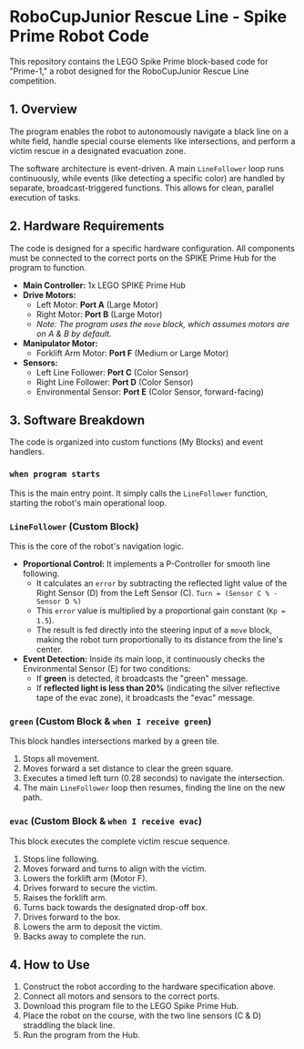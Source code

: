 # RoboCupJunior Rescue Line - Spike Prime Robot Code

This repository contains the LEGO Spike Prime block-based code for "Prime-1," a robot designed for the RoboCupJunior Rescue Line competition.

## 1. Overview

The program enables the robot to autonomously navigate a black line on a white field, handle special course elements like intersections, and perform a victim rescue in a designated evacuation zone.

The software architecture is event-driven. A main `LineFollower` loop runs continuously, while events (like detecting a specific color) are handled by separate, broadcast-triggered functions. This allows for clean, parallel execution of tasks.

## 2. Hardware Requirements

The code is designed for a specific hardware configuration. All components must be connected to the correct ports on the SPIKE Prime Hub for the program to function.

*   **Main Controller:** 1x LEGO SPIKE Prime Hub
*   **Drive Motors:**
    *   Left Motor: **Port A** (Large Motor)
    *   Right Motor: **Port B** (Large Motor)
    *   _Note: The program uses the `move` block, which assumes motors are on A & B by default._
*   **Manipulator Motor:**
    *   Forklift Arm Motor: **Port F** (Medium or Large Motor)
*   **Sensors:**
    *   Left Line Follower: **Port C** (Color Sensor)
    *   Right Line Follower: **Port D** (Color Sensor)
    *   Environmental Sensor: **Port E** (Color Sensor, forward-facing)

## 3. Software Breakdown

The code is organized into custom functions (My Blocks) and event handlers.

### `when program starts`
This is the main entry point. It simply calls the `LineFollower` function, starting the robot's main operational loop.

### `LineFollower` (Custom Block)
This is the core of the robot's navigation logic.
*   **Proportional Control:** It implements a P-Controller for smooth line following.
    *   It calculates an `error` by subtracting the reflected light value of the Right Sensor (D) from the Left Sensor (C). `Turn = (Sensor C % - Sensor D %)`
    *   This `error` value is multiplied by a proportional gain constant (`Kp = 1.5`).
    *   The result is fed directly into the steering input of a `move` block, making the robot turn proportionally to its distance from the line's center.
*   **Event Detection:** Inside its main loop, it continuously checks the Environmental Sensor (E) for two conditions:
    *   If **green** is detected, it broadcasts the "green" message.
    *   If **reflected light is less than 20%** (indicating the silver reflective tape of the evac zone), it broadcasts the "evac" message.

### `green` (Custom Block & `when I receive green`)
This block handles intersections marked by a green tile.
1.  Stops all movement.
2.  Moves forward a set distance to clear the green square.
3.  Executes a timed left turn (0.28 seconds) to navigate the intersection.
4.  The main `LineFollower` loop then resumes, finding the line on the new path.

### `evac` (Custom Block & `when I receive evac`)
This block executes the complete victim rescue sequence.
1.  Stops line following.
2.  Moves forward and turns to align with the victim.
3.  Lowers the forklift arm (Motor F).
4.  Drives forward to secure the victim.
5.  Raises the forklift arm.
6.  Turns back towards the designated drop-off box.
7.  Drives forward to the box.
8.  Lowers the arm to deposit the victim.
9.  Backs away to complete the run.

## 4. How to Use

1.  Construct the robot according to the hardware specification above.
2.  Connect all motors and sensors to the correct ports.
3.  Download this program file to the LEGO Spike Prime Hub.
4.  Place the robot on the course, with the two line sensors (C & D) straddling the black line.
5.  Run the program from the Hub.
